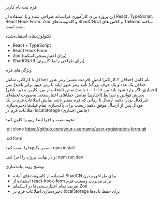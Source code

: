فرم ثبت نام کاربر

این پروژه برای کارآموزی فرانت‌اند طراحی شده و با استفاده از React، TypeScript، React Hook Form، Zod و کامپوننت‌های 
ShadCN/UI و کلاس های 
Tailwind
ساخته شده است.  

تکنولوژی‌های استفاده‌شده

- React + TypeScript  
- React Hook Form  
- Zod (برای اعتبارسنجی اسکما)  
- ShadCN/UI (برای طراحی رابط کاربری)

ویژگی‌های فرم

نام کامل (حداقل ۳ کاراکتر)
ایمیل (فرمت معتبر)
رمز عبور (حداقل ۸ کاراکتر، شامل حداقل یک عدد و یک حرف بزرگ)
تأیید رمز عبور (باید با رمز عبور برابر باشد)
سن (اختیاری، اگر وارد شود باید بین ۱۸ تا ۱۰۰ باشد)
نقش (انتخاب از بین: کاربر، مدیر، ناظر)
پذیرش قوانین و شرایط (اجباری)
نمایش خطاهای اعتبارسنجی به‌صورت لحظه‌ای
غیرفعال بودن دکمه ارسال تا زمانی که فرم معتبر باشد
نمایش اطلاعات فرم در یک مودال پس از ارسال موفق
دکمه ریست برای پاک‌سازی تمام فیلدها
ذخیره‌سازی اطلاعات فرم در localStorage (چالش اختیاری)


نحوه نصب و اجرا
ابتدا ریپو را کلون کنید:

.git clone https://github.com/your-username/user-registration-form.git

.cd form

سپس پکیج‌ها را نصب کنید:
npm install


و در نهایت پروژه را اجرا کنید:
npm run dev


توضیح روند پیاده‌سازی

- استفاده از کامپوننت‌های آماده ShadCN برای طراحی مدرن
- استفاده از react-hook-form برای مدیریت وضعیت فرم
- تعریف تمام اعتبارسنجی‌ها در اسکمای Zod
- ذخیره‌سازی اطلاعات فرم در localStorage برای حفظ داده‌ها

